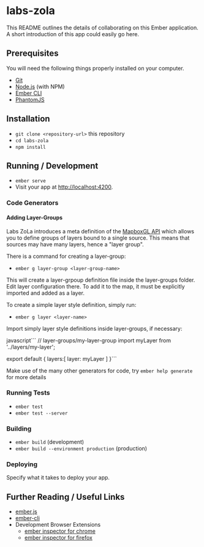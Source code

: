 # labs-zola

This README outlines the details of collaborating on this Ember application.
A short introduction of this app could easily go here.

## Prerequisites

You will need the following things properly installed on your computer.

* [Git](https://git-scm.com/)
* [Node.js](https://nodejs.org/) (with NPM)
* [Ember CLI](https://ember-cli.com/)
* [PhantomJS](http://phantomjs.org/)

## Installation

* `git clone <repository-url>` this repository
* `cd labs-zola`
* `npm install`

## Running / Development

* `ember serve`
* Visit your app at [http://localhost:4200](http://localhost:4200).

### Code Generators

#### Adding Layer-Groups

Labs ZoLa introduces a meta definition of the [MapboxGL API](mapbox.com/mapbox-gl-js/api/) which allows you to define groups of layers bound to a single source. This means that sources may have many layers, hence a "layer group". 

There is a command for creating a layer-group:

* `ember g layer-group <layer-group-name>`

This will create a layer-grpoup definition file inside the layer-groups folder. Edit layer configuration there. To add it to the map, it must be explicitly imported and added as a layer. 

To create a simple layer style definition, simply run:

* `ember g layer <layer-name>`

Import simply layer style definitions inside layer-groups, if necessary:

javascript```
// layer-groups/my-layer-group
import myLayer from '../layers/my-layer';

export default {
  layers:[
    layer: myLayer
  ]
}```

Make use of the many other generators for code, try `ember help generate` for more details

### Running Tests

* `ember test`
* `ember test --server`

### Building

* `ember build` (development)
* `ember build --environment production` (production)

### Deploying

Specify what it takes to deploy your app.

## Further Reading / Useful Links

* [ember.js](http://emberjs.com/)
* [ember-cli](https://ember-cli.com/)
* Development Browser Extensions
  * [ember inspector for chrome](https://chrome.google.com/webstore/detail/ember-inspector/bmdblncegkenkacieihfhpjfppoconhi)
  * [ember inspector for firefox](https://addons.mozilla.org/en-US/firefox/addon/ember-inspector/)
